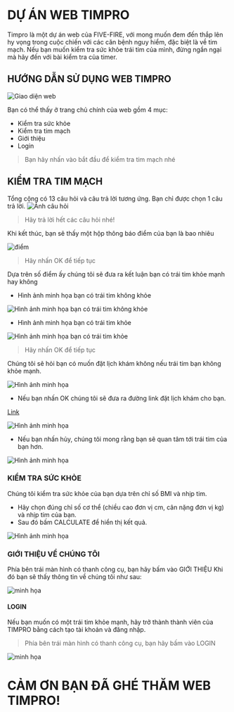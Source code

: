 # DỰ ÁN WEB TIMPRO

Timpro là một dự án web của FIVE-FIRE, với mong muốn đem đến thắp lên hy vọng trong cuộc chiến với các căn bệnh nguy hiểm, đặc biệt là về tim mạch.
Nếu bạn muốn kiểm tra sức khỏe trái tim của mình, đừng ngần ngại mà hãy đến với bài kiểm tra của timer.

## HƯỚNG DẪN SỬ DỤNG WEB TIMPRO

![Giao diện web](https://lh3.googleusercontent.com/pw/AM-JKLVl91_RCc76abJnpk3-o2cn4wVqpPRx21AssJr4EoZH6Gc0PHhXXt-clBhO46ugxX0-38-vYyNGAeDOES8HW2S-2iG_RAIKkC0j9deA52zwX6U73htJ4vI8bqAOLAhgNnyaiXbwB-xEwYdtP0FW4HU=w1560-h762-no?authuser=0)

Bạn có thể thấy ở trang chủ chính của web gồm 4 mục:
- Kiểm tra sức khỏe
- Kiểm tra tim mạch
- Giới thiệu
- Login
> Bạn hãy nhấn vào bắt đầu để kiểm tra tim mạch nhé

## KIỂM TRA TIM MẠCH

Tổng cộng có 13 câu hỏi và câu trả lời tương ứng. Bạn chỉ được chọn 1 câu trả lời.
![Ảnh câu hỏi](https://lh3.googleusercontent.com/pw/AM-JKLVTUcVl_g1aNT1XE-dywtblK0XjAA2rtJJFQjEa0Yh0aTjKz4HghGJF3aPYp3n6930_z-RTc5bS31yfv1N0iM_BemY7OtnevpfT7W-MJdiSLJ42nJvGFJ4KgT1_NZEfazqxES3udOaSteYAqFwF0UE=w1541-h764-no?authuser=0)
> Hãy trả lời hết các câu hỏi nhé!

Khi kết thúc, bạn sẽ thấy một hộp thông báo điểm của bạn là bao nhiêu

![điểm](https://lh3.googleusercontent.com/pw/AM-JKLUtygYQuiLl2pt7VzxVhRy8tPjSBhoWimiXzdLVi45swBfA1wpw81KkrPys8YYk2NBT7u4i5dZVqekFIlA__A24ZpOp5RAx0BgribvKJM0N4yzL2xDcAKZuYcBfIqDg-UQslhFkPrX2hzqPrm9scG8=w454-h128-no?authuser=0)
> Hãy nhấn OK để tiếp tục

Dựa trên số điểm ấy chúng tôi sẽ đưa ra kết luận bạn có trái tim khỏe mạnh hay không
- Hình ảnh minh họa bạn có trái tim không khỏe

![Hình ảnh minh họa bạn có trái tim không khỏe](https://lh3.googleusercontent.com/pw/AM-JKLU9I-Tm_Keo1RbybRthCnFAw7HM32f10VFhq6NYkL2V0WzhG2Rafa3VAQ95UOatR4eFGzpag1SpLmsi90WIFIiJKtEFKlzS4Zmers2rSRhGCKqXZEnhXlgSfj6zthSZ4-HlrX9xfCipMiE0Rkmctl0=w453-h232-no?authuser=0)

- Hình ảnh minh họa bạn có trái tim khỏe

![Hình ảnh minh họa bạn có trái tim khỏe](https://lh3.googleusercontent.com/pw/AM-JKLVCMvKIYFsQ7Tw103fm1oObn4ACp0yc1X0g07NFcDipr9gn_bH3DehPKYJoXED1afjuRKhSG4iJc_AxqUftvofisLMPRr2ifTqfyU8CGVOXEUGIrMUZs1Qz1Yx4IQPo-TZWtYtQ6ClzEDW_9lhReh0=w451-h126-no?authuser=0)
> Hãy nhấn OK để tiếp tục

Chúng tôi sẽ hỏi bạn có muốn đặt lịch khám không nếu trái tim bạn không khỏe mạnh. 

![Hình ảnh minh họa](https://lh3.googleusercontent.com/pw/AM-JKLW171bnX1ahquY1zlxJTWLSRvYYVEi9PLcjOtbgfuFJDcAndIKmP8qT5MTEOexOEkZF_MFkEjh7D8JQpmMzs0A2kU8huzxiJW7r0haIakGH3oCWxpqym41rD9WvRy7EpWbBXuFiVCrA7NeYI_lYon4=w455-h130-no?authuser=0)

- Nếu bạn nhấn OK chúng tôi sẽ đưa ra đường link đặt lịch khám cho bạn. 

[Link](http://benhvientimhanoi.vn/huong-dan-kham-benh/dang-ky-kham-benh)

![Hình ảnh minh họa](https://lh3.googleusercontent.com/pw/AM-JKLVbVHItQd8N9HgkpqLCoPMa1N4YTW6WTtWv5dA_DsyCsi_A1uxTkdPq4vZZ2JXipEej17yZHmZN4CFXVSdBcKwCN52r7xiIV-ixkHkyMu7aYyga67pK3yqS8Gw398L4pu_tnAvBDSvvkMM5GxEu6nM=w453-h150-no?authuser=0)

- Nếu bạn nhấn hủy, chúng tôi mong rằng bạn sẽ quan tâm tới trái tim của bạn hơn.

![Hình ảnh minh họa](https://lh3.googleusercontent.com/pw/AM-JKLVvUl_bc8EYnkqNQbncTWDRYbHJo4zoYqC_IFDQMRURUpvf5YmsflRgq58cTYiP2Dzua52HxkJyAivc7VBDZOqWuhvv2u8gK0m_hfb2V-xZzlElggQXZ6o0mOf4f_EtLFaSlIor7V7uZHhDFcCY-m4=w451-h144-no?authuser=0)

### KIỂM TRA SỨC KHỎE

Chúng tôi kiểm tra sức khỏe của bạn dựa trên chỉ số BMI và nhịp tim.
- Hãy chọn đúng chỉ số cơ thể (chiều cao đơn vị cm, cân nặng đơn vị kg) và nhịp tim của bạn.
- Sau đó bấm CALCULATE để hiển thị kết quả.

![Hình ảnh minh họa](https://lh3.googleusercontent.com/pw/AM-JKLV9jU4-hOpKKJ_ZAIPXhLHAYx51DcXL9uQE1ZtB8htoIqN_cqvMvhpRz9Qs8XyWJplVsPbqLg0lRrG4Ar4Jk9e_erHLhMsOG0OhPqrlb0nEv4_-uacFjmk_67tzibysg4H7fGyoJ68GUTd5qRsyI7A=w1543-h762-no?authuser=0)

### GIỚI THIỆU VỀ CHÚNG TÔI

Phía bên trái màn hình có thanh công cụ, bạn hãy bấm vào GIỚI THIỆU
Khi đó bạn sẽ thấy thông tin về chúng tôi như sau:

![minh họa](https://lh3.googleusercontent.com/pw/AM-JKLXgw27AIvlKmHP5WrQhPLp4KM4ppzRrnTLyJ0pkUE6v-OTV-akm-f6g8MMAKJy5BgVWqwd2ET2xPBysVQryneRRbpJqhm3pFWB1l7IPoG7levpNx50ezKSFy-EDujwXF_XB_LC4uDKsxMoeh1d_9kA=w1540-h702-no?authuser=0)

#### LOGIN

Nếu bạn muốn có một trái tim khỏe mạnh, hãy trở thành thành viên của TIMPRO bằng cách tạo tài khoản và đăng nhập.
> Phía bên trái màn hình có thanh công cụ, bạn hãy bấm vào LOGIN


![minh họa](https://lh3.googleusercontent.com/ey4mKOdbumQQpLA5usaZb6hC4odbxxfoHoDl8ev1YA9w_Re6mt_f8UB6KZwLudWYiBU5YBO2F3yl-K7E-T9cFpnlKHRNKmTuZIPTj7gfCTLoNFc8C8xW73jZFdvWyyXO8EYGJEWEtQHGJ9yMVXuVR0BoKgyoNVaLJxRiuy53D0wjutPjWiddAjCRJlXrXpPKMQ6VmBVtfrCZ5-YHFgU0_AfBo7IV1hLq_Vl6qu_Nnnq3vGKLH3kweQ9dL_QL8LxYdP_jgqAiDn6PLrNTHRvL46PGBcaS39ogw8jlCC68hftVzBgdpA0kMY2EjDsat8PLyG2pligWzfto4yiEUaSBMMTDkXtwhRV09h_zA4bNdcixL2Xx8oO81gDnREiIsE4RS6Ot0uPIWPe1Q7Xi951c5mAYDASSoB1ozlripCoKOjhuA97_fT0jz11udnKI36ChtMhoUohTOngOCfveH7-DbK6OplBXU_ggifvesuVbm71XNllwzLlCRUj3g6mxbWb3B4CdcdmHjXazWn1mGee6zcgbs8Or3PrLEbVqVxaHYOcdkTFMUwmJ71ifoRHZR_OUFqWoJ1M6hkWpZGSHTslAp50_GRIwYS77L_WfcknMPtI4COT_jajQF8JJejRK9gXBb-2OSPJrvtQfNBn_lcMaYv3Dm3zuHWp6GS5LlDvUFTcoevg7OMIQNGz9SMDji93co5bhIO8Mt4XZqsMwkViBdPJK=w1887-h861-no?authuser=0)

# CẢM ƠN BẠN ĐÃ GHÉ THĂM WEB TIMPRO!



